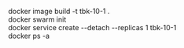 docker image build -t tbk-10-1 . \
docker swarm init \
docker service create --detach --replicas 1 tbk-10-1 \
docker ps -a